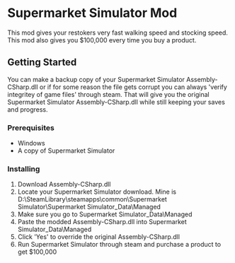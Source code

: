 # Supermarket Simulator Mod
This mod gives your restokers very fast walking speed and stocking speed. This mod also gives you $100,000 every time you buy a product.

## Getting Started
You can make a backup copy of your Supermarket Simulator Assembly-CSharp.dll or if for some reason the file gets corrupt you can always 'verify integritey of game files' through steam. That will give you the original Supermarket Simulator Assembly-CSharp.dll while still keeping your saves and progress.

### Prerequisites
- Windows
- A copy of Supermarket Simulator

### Installing
1. Download Assembly-CSharp.dll
2. Locate your Supermarket Simulator download. Mine is D:\SteamLibrary\steamapps\common\Supermarket Simulator\Supermarket Simulator_Data\Managed
3. Make sure you go to Supermarket Simulator_Data\Managed
4. Paste the modded Assembly-CSharp.dll into Supermarket Simulator_Data\Managed
5. Click 'Yes' to override the original Assembly-CSharp.dll
6. Run Supermarket Simulator through steam and purchase a product to get $100,000

